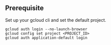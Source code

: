 


## Prerequisite
Set up your gcloud cli and set the default project.

```
gcloud auth login --no-launch-browser
gcloud config set project <PROJECT_ID>
gcloud auth application-default login
```


